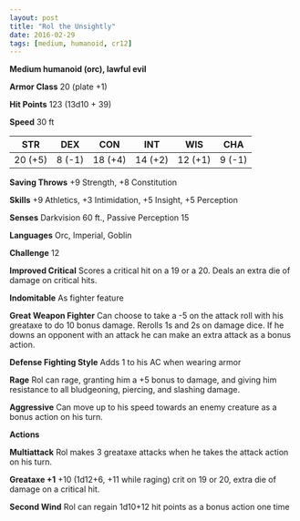 ```yaml
---
layout: post
title: "Rol the Unsightly"
date: 2016-02-29
tags: [medium, humanoid, cr12]
---
```


**Medium humanoid (orc), lawful evil**

**Armor Class** 20 (plate +1)

**Hit Points** 123 (13d10 + 39)

**Speed** 30 ft

|   STR   |   DEX   |   CON   |   INT   |   WIS   |   CHA   |
|:-----:|:-----:|:-----:|:-----:|:-----:|:-----:|
| 20 (+5) | 8 (-1) | 18 (+4) | 14 (+2) | 12 (+1) | 9 (-1) |

**Saving Throws** +9 Strength, +8 Constitution

**Skills** +9 Athletics, +3 Intimidation, +5 Insight, +5 Perception

**Senses** Darkvision 60 ft., Passive Perception 15

**Languages** Orc, Imperial, Goblin

**Challenge** 12

**Improved Critical** Scores a critical hit on a 19 or a 20. Deals an extra die of damage on critical hits.

**Indomitable** As fighter feature

**Great Weapon Fighter** Can choose to take a -5 on the attack roll with his greataxe to do 10 bonus damage. Rerolls 1s and 2s on damage dice. If he downs an opponent with an attack he can make an extra attack as a bonus action.

**Defense Fighting Style** Adds 1 to his AC when wearing armor

**Rage** Rol can rage, granting him a +5 bonus to damage, and giving him resistance to all bludgeoning, piercing, and slashing damage.

**Aggressive** Can move up to his speed towards an enemy creature as a bonus action on his turn.

**Actions** 

**Multiattack** Rol makes 3 greataxe attacks when he takes the attack action on his turn.

**Greataxe +1** +10 (1d12+6, +11 while raging) crit on 19 or 20, extra die of damage on a critical hit.

**Second Wind** Rol can regain 1d10+12 hit points as a bonus action one time